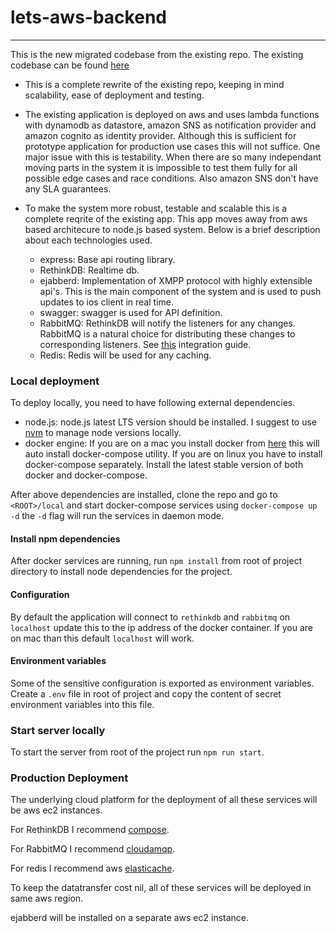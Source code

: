 # lets-aws-backend
---


This is the new migrated codebase from the existing repo. The existing codebase can be found [here](https://gitlab.com/lets-platform/aws-backend)

- This is a complete rewrite of the existing repo, keeping in mind scalability, ease of deployment and testing.
- The existing application is deployed on aws and uses lambda functions with dynamodb as datastore, amazon SNS as notification provider and amazon cognito as identity provider. Although this is sufficient for prototype application for production use cases this will not suffice. One major issue with this is testability. When there are so many independant moving parts in the system it is impossible to test them fully for all possible edge cases and race conditions. Also amazon SNS don't have any SLA guarantees.
- To make the system more robust, testable and scalable this is a complete reqrite of the existing app. This app moves away from aws based architecure to node.js based system. Below is a brief description about each technologies used.

  - express: Base api routing library.
  - RethinkDB: Realtime db.
  - ejabberd: Implementation of XMPP protocol with highly extensible api's. This is the main component of the system and is used to push updates to ios client in real time.
  - swagger: swagger is used for API definition.
  - RabbitMQ: RethinkDB will notify the listeners for any changes. RabbitMQ is a natural choice for distributing these changes to corresponding listeners. See [this](https://rethinkdb.com/docs/rabbitmq/javascript) integration guide.
  - Redis: Redis will be used for any caching.

### Local deployment

To deploy locally, you need to have following external dependencies.

- node.js: node.js latest LTS version should be installed. I suggest to use [nvm](https://github.com/creationix/nvm) to manage node versions locally.
- docker engine: If you are on a mac you install docker from [here](https://www.docker.com/docker-mac) this will auto install docker-compose utility. If you are on linux you have to install docker-compose separately. Install the latest stable version of both docker and docker-compose.

After above dependencies are installed, clone the repo and go to `<ROOT>/local` and start docker-compose services using `docker-compose up -d` the `-d` flag will run the services in daemon mode.

#### Install npm dependencies

After docker services are running, run `npm install` from root of project directory to install node dependencies for the project.

#### Configuration

By default the application will connect to `rethinkdb` and `rabbitmq` on `localhost` update this to the ip address of the docker container. If you are on mac than this default `localhost` will work.

#### Environment variables

Some of the sensitive configuration is exported as environment variables. Create a `.env` file in root of project and copy the content of secret environment variables into this file.

### Start server locally

To start the server from root of the project run `npm run start`.


### Production Deployment

The underlying cloud platform for the deployment of all these services will be aws ec2 instances.

For RethinkDB I recommend [compose](https://www.compose.com/pricing#rethinkdb-pricing).

For RabbitMQ I recommend [cloudamqp](https://www.cloudamqp.com/plans.html).

For redis I recommend aws [elasticache](https://aws.amazon.com/elasticache/).

To keep the datatransfer cost nil, all of these services will be deployed in same aws region.

ejabberd will be installed on a separate aws ec2 instance.